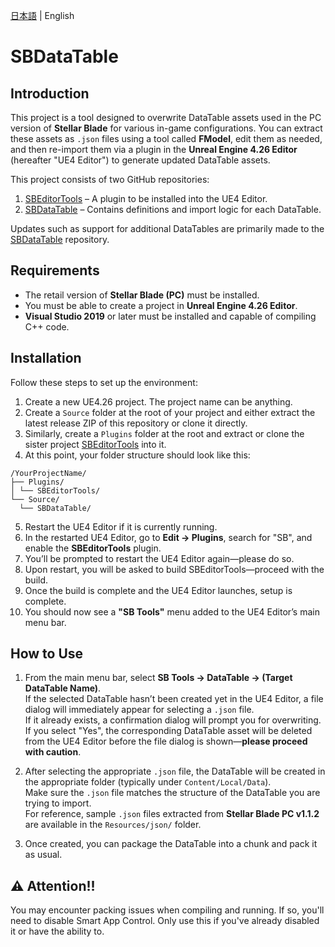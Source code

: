 [日本語](docs/ja/README-ja.md) | English

# SBDataTable

## Introduction

This project is a tool designed to overwrite DataTable assets used in the PC version of **Stellar Blade** for various in-game configurations. You can extract these assets as `.json` files using a tool called **FModel**, edit them as needed, and then re-import them via a plugin in the **Unreal Engine 4.26 Editor** (hereafter "UE4 Editor") to generate updated DataTable assets.

This project consists of two GitHub repositories:

1. [SBEditorTools](https://github.com/Kiyopon46/SBEditorTools/) – A plugin to be installed into the UE4 Editor.
2. [SBDataTable](https://github.com/Kiyopon46/SBDataTable/) – Contains definitions and import logic for each DataTable.

Updates such as support for additional DataTables are primarily made to the [SBDataTable](https://github.com/Kiyopon46/SBDataTable/) repository.

## Requirements

- The retail version of **Stellar Blade (PC)** must be installed.
- You must be able to create a project in **Unreal Engine 4.26 Editor**.
- **Visual Studio 2019** or later must be installed and capable of compiling C++ code.

## Installation

Follow these steps to set up the environment:

1. Create a new UE4.26 project. The project name can be anything.
2. Create a `Source` folder at the root of your project and either extract the latest release ZIP of this repository or clone it directly.
3. Similarly, create a `Plugins` folder at the root and extract or clone the sister project [SBEditorTools](https://github.com/Kiyopon46/SBEditorTools/) into it.
4. At this point, your folder structure should look like this:
```
/YourProjectName/
├── Plugins/
│ └── SBEditorTools/
└── Source/
  └── SBDataTable/
```
5. Restart the UE4 Editor if it is currently running.
6. In the restarted UE4 Editor, go to **Edit → Plugins**, search for "SB", and enable the **SBEditorTools** plugin.
7. You’ll be prompted to restart the UE4 Editor again—please do so.
8. Upon restart, you will be asked to build SBEditorTools—proceed with the build.
9. Once the build is complete and the UE4 Editor launches, setup is complete.
10. You should now see a **"SB Tools"** menu added to the UE4 Editor’s main menu bar.

## How to Use

1. From the main menu bar, select **SB Tools → DataTable → (Target DataTable Name)**.  
   If the selected DataTable hasn’t been created yet in the UE4 Editor, a file dialog will immediately appear for selecting a `.json` file.  
   If it already exists, a confirmation dialog will prompt you for overwriting. If you select "Yes", the corresponding DataTable asset will be deleted from the UE4 Editor before the file dialog is shown—**please proceed with caution**.
   
2. After selecting the appropriate `.json` file, the DataTable will be created in the appropriate folder (typically under `Content/Local/Data`).  
   Make sure the `.json` file matches the structure of the DataTable you are trying to import.  
   For reference, sample `.json` files extracted from **Stellar Blade PC v1.1.2** are available in the `Resources/json/` folder.

3. Once created, you can package the DataTable into a chunk and pack it as usual.

## ⚠️ Attention!!
You may encounter packing issues when compiling and running.  If so, you'll need to disable Smart App Control.  Only use this if you've already disabled it or have the ability to.
